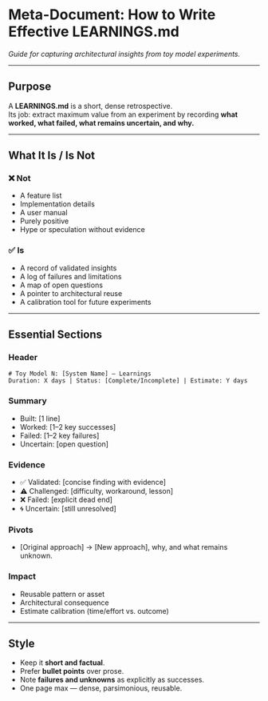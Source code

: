 # Meta-Document: How to Write Effective LEARNINGS.md

_Guide for capturing architectural insights from toy model experiments._

---

## Purpose

A **LEARNINGS.md** is a short, dense retrospective.  
Its job: extract maximum value from an experiment by recording **what worked, what failed, what remains uncertain, and why.**

---

## What It Is / Is Not

### ❌ Not
- A feature list  
- Implementation details  
- A user manual  
- Purely positive  
- Hype or speculation without evidence  

### ✅ Is
- A record of validated insights  
- A log of failures and limitations  
- A map of open questions  
- A pointer to architectural reuse  
- A calibration tool for future experiments  

---

## Essential Sections

### Header
    # Toy Model N: [System Name] – Learnings
    Duration: X days | Status: [Complete/Incomplete] | Estimate: Y days

### Summary
- Built: [1 line]  
- Worked: [1–2 key successes]  
- Failed: [1–2 key failures]  
- Uncertain: [open question]

### Evidence
- ✅ Validated: [concise finding with evidence]  
- ⚠️ Challenged: [difficulty, workaround, lesson]  
- ❌ Failed: [explicit dead end]  
- 🌀 Uncertain: [still unresolved]

### Pivots
- [Original approach] → [New approach], why, and what remains unknown.

### Impact
- Reusable pattern or asset  
- Architectural consequence  
- Estimate calibration (time/effort vs. outcome)

---

## Style

- Keep it **short and factual**.  
- Prefer **bullet points** over prose.  
- Note **failures and unknowns** as explicitly as successes.  
- One page max — dense, parsimonious, reusable.  